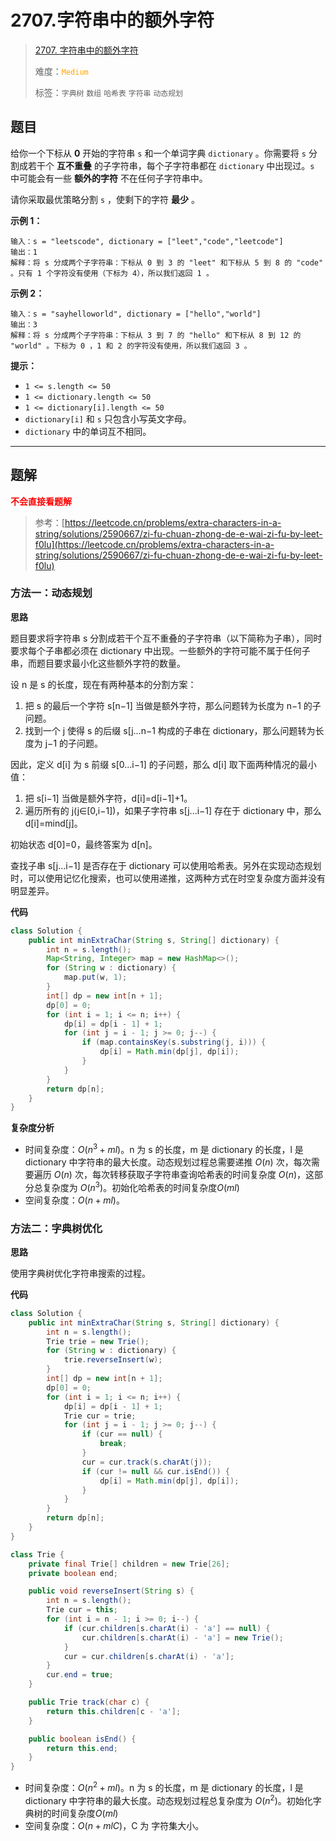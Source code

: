 # 2707.字符串中的额外字符

> [2707. 字符串中的额外字符](https://leetcode.cn/problems/extra-characters-in-a-string/)
>
> 难度：<font color=orange>`Medium`</font>
>
> 标签：`字典树` `数组` `哈希表` `字符串` `动态规划`

## 题目

给你一个下标从 **0** 开始的字符串 `s` 和一个单词字典 `dictionary` 。你需要将 `s` 分割成若干个 **互不重叠** 的子字符串，每个子字符串都在 `dictionary` 中出现过。`s` 中可能会有一些 **额外的字符** 不在任何子字符串中。

请你采取最优策略分割 `s` ，使剩下的字符 **最少** 。

**示例 1：**

```
输入：s = "leetscode", dictionary = ["leet","code","leetcode"]
输出：1
解释：将 s 分成两个子字符串：下标从 0 到 3 的 "leet" 和下标从 5 到 8 的 "code" 。只有 1 个字符没有使用（下标为 4），所以我们返回 1 。
```

**示例 2：**

```
输入：s = "sayhelloworld", dictionary = ["hello","world"]
输出：3
解释：将 s 分成两个子字符串：下标从 3 到 7 的 "hello" 和下标从 8 到 12 的 "world" 。下标为 0 ，1 和 2 的字符没有使用，所以我们返回 3 。
```

**提示：**

* `1 <= s.length <= 50`
* `1 <= dictionary.length <= 50`
* `1 <= dictionary[i].length <= 50`
* `dictionary[i]` 和 `s` 只包含小写英文字母。
* `dictionary` 中的单词互不相同。

--------------------

## 题解

<font color=red>**不会直接看题解**</font>

> 参考：[https://leetcode.cn/problems/extra-characters-in-a-string/solutions/2590667/zi-fu-chuan-zhong-de-e-wai-zi-fu-by-leet-f0lu](https://leetcode.cn/problems/extra-characters-in-a-string/solutions/2590667/zi-fu-chuan-zhong-de-e-wai-zi-fu-by-leet-f0lu)

### 方法一：动态规划

**思路**

题目要求将字符串 s 分割成若干个互不重叠的子字符串（以下简称为子串），同时要求每个子串都必须在 dictionary 中出现。一些额外的字符可能不属于任何子串，而题目要求最小化这些额外字符的数量。

设 n 是 s 的长度，现在有两种基本的分割方案：

1. 把 s 的最后一个字符 s[n−1] 当做是额外字符，那么问题转为长度为 n−1 的子问题。
2. 找到一个 j 使得 s 的后缀 s[j...n−1 构成的子串在 dictionary，那么问题转为长度为 j−1 的子问题。

因此，定义 d[i] 为 s 前缀 s[0...i−1] 的子问题，那么 d[i] 取下面两种情况的最小值：

1. 把 s[i−1] 当做是额外字符，d[i]=d[i−1]+1。
2. 遍历所有的 j(j∈[0,i−1])，如果子字符串 s[j...i−1] 存在于 dictionary 中，那么 d[i]=min⁡d[j]。

初始状态 d[0]=0，最终答案为 d[n]。

查找子串 s[j...i−1] 是否存在于 dictionary 可以使用哈希表。另外在实现动态规划时，可以使用记忆化搜索，也可以使用递推，这两种方式在时空复杂度方面并没有明显差异。

**代码**

```java
class Solution {
    public int minExtraChar(String s, String[] dictionary) {
        int n = s.length();
        Map<String, Integer> map = new HashMap<>();
        for (String w : dictionary) {
            map.put(w, 1);
        }
        int[] dp = new int[n + 1];
        dp[0] = 0;
        for (int i = 1; i <= n; i++) {
            dp[i] = dp[i - 1] + 1;
            for (int j = i - 1; j >= 0; j--) {
                if (map.containsKey(s.substring(j, i))) {
                    dp[i] = Math.min(dp[j], dp[i]);
                }
            }
        }
        return dp[n];
    }
}
```

**复杂度分析**

- 时间复杂度：$O(n^3+ml)$。n 为 s 的长度，m 是 dictionary 的长度，l 是 dictionary 中字符串的最大长度。动态规划过程总需要递推 $O(n)$ 次，每次需要遍历 $O(n)$ 次，每次转移获取子字符串查询哈希表的时间复杂度 $O(n)$，这部分总复杂度为 $O(n^3)$。初始化哈希表的时间复杂度$O(ml)$
- 空间复杂度：$O(n+ml)$。

### 方法二：字典树优化

**思路**

使用字典树优化字符串搜索的过程。

**代码**

```java
class Solution {
    public int minExtraChar(String s, String[] dictionary) {
        int n = s.length();
        Trie trie = new Trie();
        for (String w : dictionary) {
            trie.reverseInsert(w);
        }
        int[] dp = new int[n + 1];
        dp[0] = 0;
        for (int i = 1; i <= n; i++) {
            dp[i] = dp[i - 1] + 1;
            Trie cur = trie;
            for (int j = i - 1; j >= 0; j--) {
                if (cur == null) {
                    break;
                }
                cur = cur.track(s.charAt(j));
                if (cur != null && cur.isEnd()) {
                    dp[i] = Math.min(dp[j], dp[i]);
                }
            }
        }
        return dp[n];
    }
}

class Trie {
    private final Trie[] children = new Trie[26];
    private boolean end;

    public void reverseInsert(String s) {
        int n = s.length();
        Trie cur = this;
        for (int i = n - 1; i >= 0; i--) {
            if (cur.children[s.charAt(i) - 'a'] == null) {
                cur.children[s.charAt(i) - 'a'] = new Trie();
            }
            cur = cur.children[s.charAt(i) - 'a'];
        }
        cur.end = true;
    }

    public Trie track(char c) {
        return this.children[c - 'a'];
    }

    public boolean isEnd() {
        return this.end;
    }
}
```

- 时间复杂度：$O(n^2+ml)$。n 为 s 的长度，m 是 dictionary 的长度，l 是 dictionary 中字符串的最大长度。动态规划过程总复杂度为 $O(n^2)$。初始化字典树的时间复杂度$O(ml)$
- 空间复杂度：$O(n+mlC)$，C 为 字符集大小。
